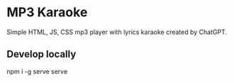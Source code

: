 # MP3 Karaoke

Simple HTML, JS, CSS mp3 player with lyrics karaoke created by ChatGPT.

## Develop locally

  npm i -g serve
  serve
